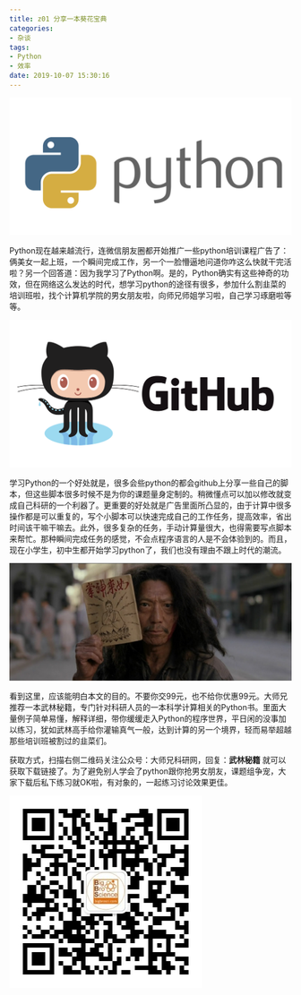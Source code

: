 ```yaml
---
title: z01 分享一本葵花宝典
categories: 
- 杂谈
tags: 
- Python
- 效率
date: 2019-10-07 15:30:16
---
```






![](z01/z01_1.png)

Python现在越来越流行，连微信朋友圈都开始推广一些python培训课程广告了：俩美女一起上班，一个瞬间完成工作，另一个一脸懵逼地问道你咋这么快就干完活啦？另一个回答道：因为我学习了Python啊。是的，Python确实有这些神奇的功效，但在网络这么发达的时代，想学习python的途径有很多，参加什么割韭菜的培训班啦，找个计算机学院的男女朋友啦，向师兄师姐学习啦，自己学习琢磨啦等等。

![](z01/z01_2.png)

学习Python的一个好处就是，很多会些python的都会github上分享一些自己的脚本，但这些脚本很多时候不是为你的课题量身定制的。稍微懂点可以加以修改就变成自己科研的一个利器了。更重要的好处就是广告里面所凸显的，由于计算中很多操作都是可以重复的，写个小脚本可以快速完成自己的工作任务，提高效率，省出时间该干嘛干嘛去。此外，很多复杂的任务，手动计算量很大，也得需要写点脚本来帮忙。那种瞬间完成任务的感觉，不会点程序语言的人是不会体验到的。而且，现在小学生，初中生都开始学习python了，我们也没有理由不跟上时代的潮流。

![](z01/z01_3.jpg)

看到这里，应该能明白本文的目的。不要你交99元，也不给你优惠99元。大师兄推荐一本武林秘籍，专门针对科研人员的一本科学计算相关的Python书。里面大量例子简单易懂，解释详细，带你缓缓走入Python的程序世界，平日闲的没事加以练习，犹如武林高手给你灌输真气一般，达到计算的另一个境界，轻而易举超越那些培训班被割过的韭菜们。

获取方式，扫描右侧二维码关注公众号：大师兄科研网，回复：**武林秘籍** 就可以获取下载链接了。为了避免别人学会了python跟你抢男女朋友，课题组争宠，大家下载后私下练习就OK啦，有对象的，一起练习讨论效果更佳。

![](z01/z01_4.jpg)
